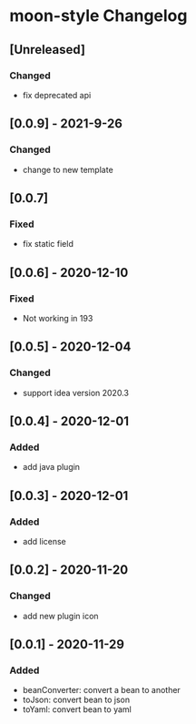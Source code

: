 <!-- Keep a Changelog guide -> https://keepachangelog.com -->

# moon-style Changelog

## [Unreleased]

### Changed
- fix deprecated api

## [0.0.9] - 2021-9-26
### Changed
- change to new template

## [0.0.7]
### Fixed
- fix static field

## [0.0.6] - 2020-12-10
### Fixed
- Not working in 193

## [0.0.5] - 2020-12-04
### Changed
- support idea version 2020.3

## [0.0.4] - 2020-12-01
### Added
- add java plugin

## [0.0.3] - 2020-12-01
### Added
- add license

## [0.0.2] - 2020-11-20
### Changed
- add new plugin icon

## [0.0.1] - 2020-11-29
### Added
- beanConverter: convert a bean to another
- toJson: convert bean to json
- toYaml: convert bean to yaml